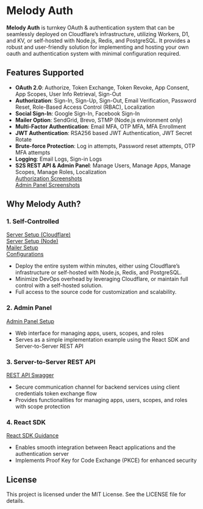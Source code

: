 # Melody Auth

**Melody Auth** is turnkey OAuth & authentication system that can be seamlessly deployed on Cloudflare’s infrastructure, utilizing Workers, D1, and KV, or self-hosted with Node.js, Redis, and PostgreSQL. It provides a robust and user-friendly solution for implementing and hosting your own oauth and authentication system with minimal configuration required.

## Features Supported
- <b>OAuth 2.0</b>: Authorize, Token Exchange, Token Revoke, App Consent, App Scopes, User Info Retrieval, Sign-Out
- <b>Authorization</b>: Sign-In, Sign-Up, Sign-Out, Email Verification, Password Reset, Role-Based Access Control (RBAC), Localization
- <b>Social Sign-In</b>: Google Sign-In, Facebook Sign-In
- <b>Mailer Option</b>: SendGrid, Brevo, STMP (Node.js environment only)
- <b>Multi-Factor Authentication</b>: Email MFA, OTP MFA, MFA Enrollment
- <b>JWT Authentication</b>: RSA256 based JWT Authentication, JWT Secret Rotate
- <b>Brute-force Protection</b>: Log in attempts, Password reset attempts, OTP MFA attempts
- <b>Logging</b>: Email Logs, Sign-in Logs
- <b>S2S REST API & Admin Panel</b>: Manage Users, Manage Apps, Manage Scopes, Manage Roles, Localization  
[Authorization Screenshots](https://auth.valuemelody.com/screenshots.html#identity-pages-and-emails)  
[Admin Panel Screenshots](https://auth.valuemelody.com/screenshots.html#admin-panel-pages)  

## Why Melody Auth?

### 1. Self-Controlled
[Server Setup (Cloudflare)](https://auth.valuemelody.com/auth-server.html#environment-setup-cloudflare)  
[Server Setup (Node)](https://auth.valuemelody.com/auth-server.html#environment-setup-node)  
[Mailer Setup](https://auth.valuemelody.com/auth-server.html#mailer-setup)  
[Configurations](https://auth.valuemelody.com/auth-server.html#additional-configs)
- Deploy the entire system within minutes, either using Cloudflare’s infrastructure or self-hosted with Node.js, Redis, and PostgreSQL.
- Minimize DevOps overhead by leveraging Cloudflare, or maintain full control with a self-hosted solution.
- Full access to the source code for customization and scalability.

### 2. Admin Panel
[Admin Panel Setup](https://auth.valuemelody.com/admin-panel.html)
- Web interface for managing apps, users, scopes, and roles
- Serves as a simple implementation example using the React SDK and Server-to-Server REST API

### 3. Server-to-Server REST API
[REST API Swagger](https://auth-server.valuemelody.com/api/v1/swagger)
- Secure communication channel for backend services using client credentials token exchange flow
- Provides functionalities for managing apps, users, scopes, and roles with scope protection

### 4. React SDK
[React SDK Guidance](https://auth.valuemelody.com/react-sdk.html)
- Enables smooth integration between React applications and the authentication server
- Implements Proof Key for Code Exchange (PKCE) for enhanced security

## License

This project is licensed under the MIT License. See the LICENSE file for details.
